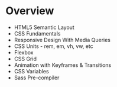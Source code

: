 # Overview

- HTML5 Semantic Layout
- CSS Fundamentals
- Responsive Design With Media Queries
- CSS Units - rem, em, vh, vw, etc
- Flexbox
- CSS Grid
- Animation with Keyframes & Transitions
- CSS Variables
- Sass Pre-compiler 
